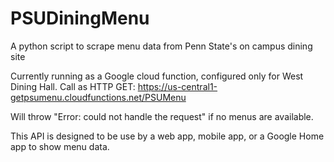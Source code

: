 # PSUDiningMenu
A python script to scrape menu data from Penn State's on campus dining site

Currently running as a Google cloud function, configured only for West Dining Hall. 
Call as HTTP GET: 
https://us-central1-getpsumenu.cloudfunctions.net/PSUMenu

Will throw "Error: could not handle the request" if no menus are available. 

This API is designed to be use by a web app, mobile app, or a Google Home app to show menu data.
